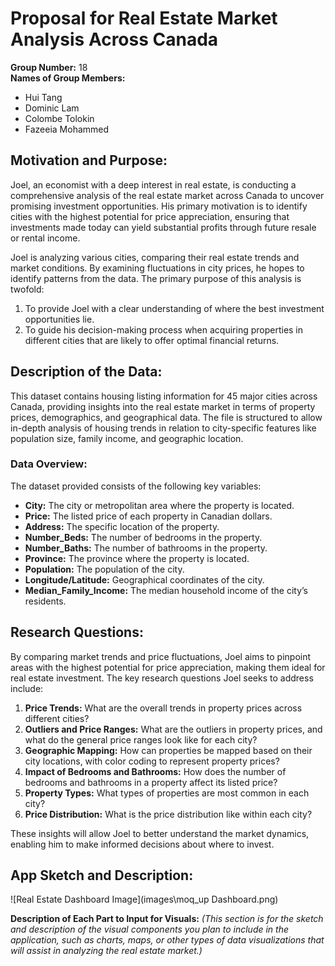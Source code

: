 # Proposal for Real Estate Market Analysis Across Canada

**Group Number:** 18  
**Names of Group Members:**  
- Hui Tang  
- Dominic Lam  
- Colombe Tolokin  
- Fazeeia Mohammed  

## Motivation and Purpose:
Joel, an economist with a deep interest in real estate, is conducting a comprehensive analysis of the real estate market across Canada to uncover promising investment opportunities. His primary motivation is to identify cities with the highest potential for price appreciation, ensuring that investments made today can yield substantial profits through future resale or rental income.

Joel is analyzing various cities, comparing their real estate trends and market conditions. By examining fluctuations in city prices, he hopes to identify patterns from the data. The primary purpose of this analysis is twofold:
1. To provide Joel with a clear understanding of where the best investment opportunities lie.
2. To guide his decision-making process when acquiring properties in different cities that are likely to offer optimal financial returns.

## Description of the Data:

This dataset contains housing listing information for 45 major cities across Canada, providing insights into the real estate market in terms of property prices, demographics, and geographical data. The file is structured to allow in-depth analysis of housing trends in relation to city-specific features like population size, family income, and geographic location.

### Data Overview:
The dataset provided consists of the following key variables:
- **City:** The city or metropolitan area where the property is located.
- **Price:** The listed price of each property in Canadian dollars.
- **Address:** The specific location of the property.
- **Number_Beds:** The number of bedrooms in the property.
- **Number_Baths:** The number of bathrooms in the property.
- **Province:** The province where the property is located.
- **Population:** The population of the city.
- **Longitude/Latitude:** Geographical coordinates of the city.
- **Median_Family_Income:** The median household income of the city’s residents.

## Research Questions:
By comparing market trends and price fluctuations, Joel aims to pinpoint areas with the highest potential for price appreciation, making them ideal for real estate investment. The key research questions Joel seeks to address include:

1. **Price Trends:** What are the overall trends in property prices across different cities?
2. **Outliers and Price Ranges:** What are the outliers in property prices, and what do the general price ranges look like for each city?
3. **Geographic Mapping:** How can properties be mapped based on their city locations, with color coding to represent property prices?
4. **Impact of Bedrooms and Bathrooms:** How does the number of bedrooms and bathrooms in a property affect its listed price?
5. **Property Types:** What types of properties are most common in each city?
6. **Price Distribution:** What is the price distribution like within each city?

These insights will allow Joel to better understand the market dynamics, enabling him to make informed decisions about where to invest.

## App Sketch and Description:

![Real Estate Dashboard Image](images\moq_up Dashboard.png)

**Description of Each Part to Input for Visuals:**
*(This section is for the sketch and description of the visual components you plan to include in the application, such as charts, maps, or other types of data visualizations that will assist in analyzing the real estate market.)*
